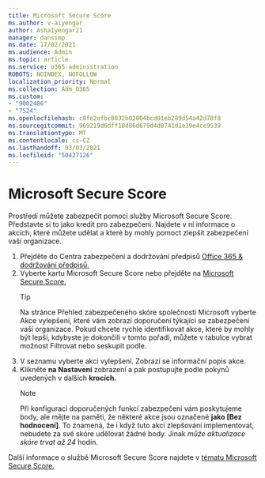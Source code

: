 ```yaml
---
title: Microsoft Secure Score
ms.author: v-aiyengar
author: AshaIyengar21
manager: dansimp
ms.date: 17/02/2021
ms.audience: Admin
ms.topic: article
ms.service: o365-administration
ROBOTS: NOINDEX, NOFOLLOW
localization_priority: Normal
ms.collection: Adm_O365
ms.custom:
- "9002486"
- "7524"
ms.openlocfilehash: c8fe2efbc8832b02004bcd01eb289d54a42d78f8
ms.sourcegitcommit: 969219d6dff18d86d679d4d8741d1e39e4ce9539
ms.translationtype: MT
ms.contentlocale: cs-CZ
ms.lasthandoff: 03/03/2021
ms.locfileid: "50427126"
---
```

# <a name="microsoft-secure-score"></a>Microsoft Secure Score

Prostředí můžete zabezpečit pomocí služby Microsoft Secure Score. Představte si to jako kredit pro zabezpečení. Najdete v ní informace o akcích, které můžete udělat a které by mohly pomoct zlepšit zabezpečení vaší organizace.

1. Přejděte do Centra zabezpečení a dodržování předpisů [Office 365 & dodržování předpisů.](https://go.microsoft.com/fwlink/p/?linkid=2077143)
1. Vyberte kartu Microsoft Secure Score nebo přejděte na [Microsoft Secure Score.](https://go.microsoft.com/fwlink/?linkid=2099589)
    > [!TIP]
    >  Na stránce Přehled zabezpečeného skóre společnosti Microsoft vyberte Akce vylepšení, které vám zobrazí doporučení týkající se zabezpečení vaší organizace. Pokud chcete rychle identifikovat akce, které by mohly být lepší, kdybyste je dokončili v tomto pořadí, můžete v tabulce vybrat možnost Filtrovat nebo seskupit podle.
1. V seznamu vyberte akci vylepšení. Zobrazí se informační popis akce.
1. Klikněte **na Nastavení** zobrazení a pak postupujte podle pokynů uvedených v dalších **krocích.**
    > [!NOTE]
    > Při konfiguraci doporučených funkcí zabezpečení vám poskytujeme body, ale mějte na paměti, že některé akce jsou označené **jako [Bez hodnocení]**. To znamená, že i když tuto akci zlepšování implementovat, nebudete za své skóre udělovat žádné body. Jinak *může aktualizace skóre trvat až 24* hodin.

Další informace o službě Microsoft Secure Score najdete v [tématu Microsoft Secure Score.](https://go.microsoft.com/fwlink/?linkid=2103077)